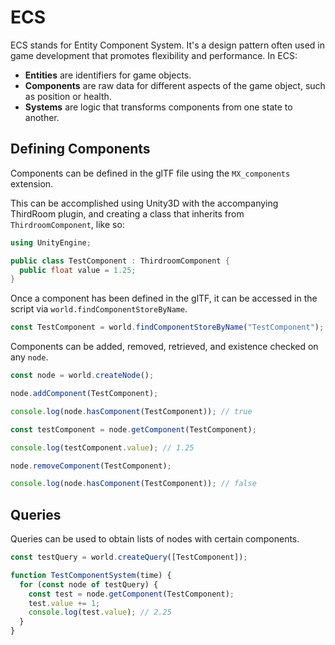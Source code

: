 # ECS

ECS stands for Entity Component System. It's a design pattern often used in game development that promotes flexibility and performance. In ECS:

- **Entities** are identifiers for game objects.
- **Components** are raw data for different aspects of the game object, such as position or health.
- **Systems** are logic that transforms components from one state to another.

## Defining Components

Components can be defined in the glTF file using the `MX_components` extension.

This can be accomplished using Unity3D with the accompanying ThirdRoom plugin, and creating a class that inherits from `ThirdroomComponent`, like so:

```c#
using UnityEngine;

public class TestComponent : ThirdroomComponent {
  public float value = 1.25;
}
```

Once a component has been defined in the glTF, it can be accessed in the script via `world.findComponentStoreByName`.

```js
const TestComponent = world.findComponentStoreByName("TestComponent");
```

Components can be added, removed, retrieved, and existence checked on any `node`.

```js
const node = world.createNode();

node.addComponent(TestComponent);

console.log(node.hasComponent(TestComponent)); // true

const testComponent = node.getComponent(TestComponent);

console.log(testComponent.value); // 1.25

node.removeComponent(TestComponent);

console.log(node.hasComponent(TestComponent)); // false
```

## Queries

Queries can be used to obtain lists of nodes with certain components.

```js
const testQuery = world.createQuery([TestComponent]);

function TestComponentSystem(time) {
  for (const node of testQuery) {
    const test = node.getComponent(TestComponent);
    test.value += 1;
    console.log(test.value); // 2.25
  }
}
```
